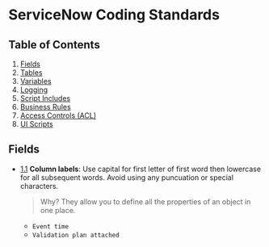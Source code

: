 # ServiceNow Coding Standards

## Table of Contents

1. [Fields](#fields)
2. [Tables](#tables)
3. [Variables](#variables)
4. [Logging](#logging)
4. [Script Includes](#script-includes)
5. [Business Rules](#business-rules)
6. [Access Controls (ACL)](#access-control)
6. [UI Scripts](#ui-scripts)

## Fields
<a name="fields--column-label"></a><a name="1.1"></a>
- [1.1](#fields--column-label) **Column labels**: Use capital for first letter of first word then lowercase for all subsequent words. Avoid using any puncuation or special characters.

    > Why? They allow you to define all the properties of an object in one place.

    + `Event time`
    + `Validation plan attached`
